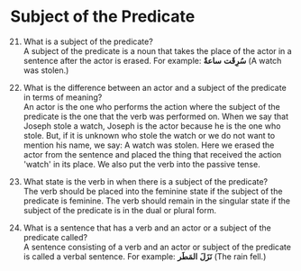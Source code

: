 Subject of the Predicate
========================

21. What is a subject of the predicate?  
 A subject of the predicate is a noun that takes the place of the actor
in a sentence after the actor is erased. For example: **سُرِقَت**
**ساعةٌ** (A watch was stolen.)

22. What is the difference between an actor and a subject of the
predicate in terms of meaning?  
 An actor is the one who performs the action where the subject of the
predicate is the one that the verb was performed on. When we say that
Joseph stole a watch, Joseph is the actor because he is the one who
stole. But, if it is unknown who stole the watch or we do not want to
mention his name, we say: A watch was stolen. Here we erased the actor
from the sentence and placed the thing that received the action 'watch'
in its place. We also put the verb into the passive tense.

23. What state is the verb in when there is a subject of the
predicate?  
 The verb should be placed into the feminine state if the subject of the
predicate is feminine. The verb should remain in the singular state if
the subject of the predicate is in the dual or plural form.

24. What is a sentence that has a verb and an actor or a subject of the
predicate called?  
 A sentence consisting of a verb and an actor or subject of the
predicate is called a verbal sentence. For example: **نَزَلَ**
**المَطَر** (The rain fell.)


